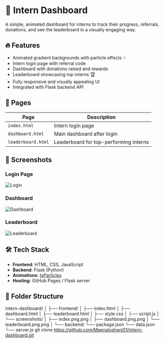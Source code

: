 # 🌟 Intern Dashboard

A simple, animated dashboard for interns to track their progress, referrals, donations, and see the leaderboard in a visually engaging way.

## 🔥 Features

- Animated gradient backgrounds with particle effects ✨
- Intern login page with referral code
- Dashboard with donations raised and rewards
- Leaderboard showcasing top interns 🏆
- Fully responsive and visually appealing UI
- Integrated with Flask backend API

## 🚀 Pages

| Page               | Description                         |
|--------------------|-------------------------------------|
| `index.html`       | Intern login page                   |
| `dashboard.html`   | Main dashboard after login          |
| `leaderboard.html` | Leaderboard for top-performing interns |

## 📸 Screenshots

### Login Page
![Login](./screenshots/index.png.png)

### Dashboard
![Dashboard](./screenshots/dashboard.png.png)

### Leaderboard
![Leaderboard](./screenshots/leaderboard.png.png)

## 🛠️ Tech Stack

- **Frontend**: HTML, CSS, JavaScript
- **Backend**: Flask (Python)
- **Animations**: [tsParticles](https://particles.js.org/)
- **Hosting**: GitHub Pages / Flask server

## 📂 Folder Structure

intern-dashboard/
│
├── frontend/
│ ├── index.html
│ ├── dashboard.html
│ ├── leaderboard.html
│ ├── style.css
│ ├── script.js
│ └── screenshots/
│ ├── index.png.png
│ ├── dashboard.png.png
│ └── leaderboard.png.png
│
└── backend/
└── package.json
└── data.json
└── server.js
git clone https://github.com/Meenaloshani01/intern-dashboard.git
